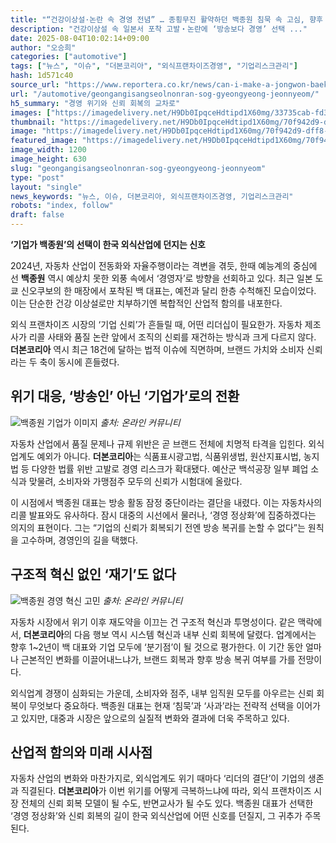 ```yaml
---
title: "“건강이상설·논란 속 경영 전념” … 종횡무진 활약하던 백종원 침묵 속 고심, 향후 방향 가늠할 결정적 시점"
description: "건강이상설 속 일본서 포착 고발‧논란에 ‘방송보다 경영’ 선택 ..."
date: 2025-08-04T10:02:14+09:00
author: "오승희"
categories: ["automotive"]
tags: ["뉴스", "이슈", "더본코리아", "외식프랜차이즈경영", "기업리스크관리"]
hash: 1d571c40
source_url: "https://www.reportera.co.kr/news/can-i-make-a-jongwon-baek-comeback/"
url: "/automotive/geongangisangseolnonran-sog-gyeongyeong-jeonnyeom/"
h5_summary: "경영 위기와 신뢰 회복의 교차로"
images: ["https://imagedelivery.net/H9Db0IpqceHdtipd1X60mg/33735cab-fd3c-4a6d-d7f5-3b51b7026b00/public", "https://imagedelivery.net/H9Db0IpqceHdtipd1X60mg/70f942d9-dff8-45ac-f45d-db4db56a6a00/public", "https://imagedelivery.net/H9Db0IpqceHdtipd1X60mg/a4d33e7d-9670-4487-fc07-14e8934ac600/public"]
thumbnail: "https://imagedelivery.net/H9Db0IpqceHdtipd1X60mg/70f942d9-dff8-45ac-f45d-db4db56a6a00/public"
image: "https://imagedelivery.net/H9Db0IpqceHdtipd1X60mg/70f942d9-dff8-45ac-f45d-db4db56a6a00/public"
featured_image: "https://imagedelivery.net/H9Db0IpqceHdtipd1X60mg/70f942d9-dff8-45ac-f45d-db4db56a6a00/public"
image_width: 1200
image_height: 630
slug: "geongangisangseolnonran-sog-gyeongyeong-jeonnyeom"
type: "post"
layout: "single"
news_keywords: "뉴스, 이슈, 더본코리아, 외식프랜차이즈경영, 기업리스크관리"
robots: "index, follow"
draft: false
---
```


**‘기업가 백종원’의 선택이 한국 외식산업에 던지는 신호**

2024년, 자동차 산업이 전동화와 자율주행이라는 격변을 겪듯, 한때 예능계의 중심에 선 **백종원** 역시 예상치 못한 외풍 속에서 ‘경영자’로 방향을 선회하고 있다. 최근 일본 도쿄 신오쿠보의 한 매장에서 포착된 백 대표는, 예전과 달리 한층 수척해진 모습이었다. 이는 단순한 건강 이상설로만 치부하기엔 복합적인 산업적 함의를 내포한다.

외식 프랜차이즈 시장의 ‘기업 신뢰’가 흔들릴 때, 어떤 리더십이 필요한가. 자동차 제조사가 리콜 사태와 품질 논란 앞에서 조직의 신뢰를 재건하는 방식과 크게 다르지 않다. **더본코리아** 역시 최근 18건에 달하는 법적 이슈에 직면하며, 브랜드 가치와 소비자 신뢰라는 두 축이 동시에 흔들렸다.

## 위기 대응, ‘방송인’ 아닌 ‘기업가’로의 전환

![백종원 기업가 이미지](https://imagedelivery.net/H9Db0IpqceHdtipd1X60mg/33735cab-fd3c-4a6d-d7f5-3b51b7026b00/public)
*출처: 온라인 커뮤니티*


자동차 산업에서 품질 문제나 규제 위반은 곧 브랜드 전체에 치명적 타격을 입힌다. 외식업계도 예외가 아니다. **더본코리아**는 식품표시광고법, 식품위생법, 원산지표시법, 농지법 등 다양한 법률 위반 고발로 경영 리스크가 확대됐다. 예산군 백석공장 일부 폐업 소식과 맞물려, 소비자와 가맹점주 모두의 신뢰가 시험대에 올랐다.

이 시점에서 백종원 대표는 방송 활동 잠정 중단이라는 결단을 내렸다. 이는 자동차사의 리콜 발표와도 유사하다. 잠시 대중의 시선에서 물러나, ‘경영 정상화’에 집중하겠다는 의지의 표현이다. 그는 “기업의 신뢰가 회복되기 전엔 방송 복귀를 논할 수 없다”는 원칙을 고수하며, 경영인의 길을 택했다.

## 구조적 혁신 없인 ‘재기’도 없다

![백종원 경영 혁신 고민](https://imagedelivery.net/H9Db0IpqceHdtipd1X60mg/a4d33e7d-9670-4487-fc07-14e8934ac600/public)
*출처: 온라인 커뮤니티*


자동차 시장에서 위기 이후 재도약을 이끄는 건 구조적 혁신과 투명성이다. 같은 맥락에서, **더본코리아**의 다음 행보 역시 시스템 혁신과 내부 신뢰 회복에 달렸다. 업계에서는 향후 1~2년이 백 대표와 기업 모두에 ‘분기점’이 될 것으로 평가한다. 이 기간 동안 얼마나 근본적인 변화를 이끌어내느냐가, 브랜드 회복과 향후 방송 복귀 여부를 가를 전망이다.

외식업계 경쟁이 심화되는 가운데, 소비자와 점주, 내부 임직원 모두를 아우르는 신뢰 회복이 무엇보다 중요하다. 백종원 대표는 현재 ‘침묵’과 ‘사과’라는 전략적 선택을 이어가고 있지만, 대중과 시장은 앞으로의 실질적 변화와 결과에 더욱 주목하고 있다.

## 산업적 함의와 미래 시사점

자동차 산업의 변화와 마찬가지로, 외식업계도 위기 때마다 ‘리더의 결단’이 기업의 생존과 직결된다. **더본코리아**가 이번 위기를 어떻게 극복하느냐에 따라, 외식 프랜차이즈 시장 전체의 신뢰 회복 모델이 될 수도, 반면교사가 될 수도 있다. 백종원 대표가 선택한 ‘경영 정상화’와 신뢰 회복의 길이 한국 외식산업에 어떤 신호를 던질지, 그 귀추가 주목된다.
